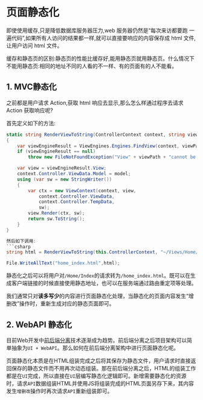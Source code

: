 # 页面静态化

即使使用缓存,只是降低数据库服务器压力,web 服务器仍然是“每次来访都要跑 一遍代码”,如果所有人访问的结果都一样,就可以直接要响应的内容保存成 html 文件,让用户访问 html 文件。

缓存和静态页的区别:静态页的性能比缓存好,能用静态页就用静态页。什么情况下不能用静态页:相同的地址不同的人看的不一样、有的页面有的人不能看。
 
## 1. MVC静态化
之前都是用户请求 Action,获取 html 响应去显示,那么怎么样通过程序去请求 Action 获取响应呢?

首先定义如下的方法:
```csharp
static string RenderViewToString(ControllerContext context, string viewPath, object model = null)
{
    var viewEngineResult = ViewEngines.Engines.FindView(context, viewPath, null);
    if (viewEngineResult == null)
        throw new FileNotFoundException("View" + viewPath + "cannot be found.");

    var view = viewEngineResult.View;
    context.Controller.ViewData.Model = model;
    using (var sw = new StringWriter())
    {
        var ctx = new ViewContext(context, view,
            context.Controller.ViewData,
            context.Controller.TempData,
            sw);
        view.Render(ctx, sw);
        return sw.ToString();
    }
}

然后如下调用:
```csharp
string html = RenderViewToString(this.ControllerContext, "~/Views/Home/Index.cshtml", person);

File.WriteAllText("home_index.html",html);
```

静态化之后可以将用户对`/Home/Index`的请求转为`/home_index.html`。既可以在生成客户端链接的时候直接使用静态地址，也可以在服务端通过路由重定项等处理。
 
我们通常只对**读多写少**的内容进行页面静态化处理，当静态化的页面内容发生“增删改”操作时，重新生成对应的静态页面即可。

## 2. WebAPI 静态化
目前Web开发中[前后端分离](/distribution/separatefontend.md)技术逐渐成为趋势。前后端分离之后项目架构可以简单抽象为`UI + WebAPI`。那么如何在前后端分离架构中进行页面静态化呢。

页面静态化本质是在HTML组装完成之后将其保存为静态文件，用户请求时直接返回保存的静态文件而不用再次动态组装。那在前后端分离之后，HTML的组装工作都是在`UI`完成，所以直接在`UI`层编写静态化逻辑即可。新增需要静态化的资源时，请求`API`数据组装HTML并使用JS将组装完成的HTML页面另存下来，其内容发生`增删改`操作时再次请求`API`重新组装即可。